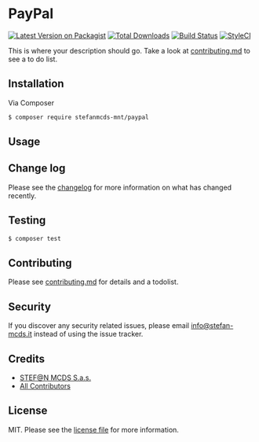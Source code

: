 # PayPal

[![Latest Version on Packagist][ico-version]][link-packagist]
[![Total Downloads][ico-downloads]][link-downloads]
[![Build Status][ico-travis]][link-travis]
[![StyleCI][ico-styleci]][link-styleci]

This is where your description should go. Take a look at [contributing.md](contributing.md) to see a to do list.

## Installation

Via Composer

``` bash
$ composer require stefanmcds-mnt/paypal
```

## Usage

## Change log

Please see the [changelog](changelog.md) for more information on what has changed recently.

## Testing

``` bash
$ composer test
```

## Contributing

Please see [contributing.md](contributing.md) for details and a todolist.

## Security

If you discover any security related issues, please email info@stefan-mcds.it instead of using the issue tracker.

## Credits

- [STEF@N MCDS S.a.s.][link-author]
- [All Contributors][link-contributors]

## License

MIT. Please see the [license file](license.md) for more information.

[ico-version]: https://img.shields.io/packagist/v/stefanmcds-mnt/paypal.svg?style=flat-square
[ico-downloads]: https://img.shields.io/packagist/dt/stefanmcds-mnt/paypal.svg?style=flat-square
[ico-travis]: https://img.shields.io/travis/stefanmcds-mnt/paypal/master.svg?style=flat-square
[ico-styleci]: https://styleci.io/repos/12345678/shield

[link-packagist]: https://packagist.org/packages/stefanmcds-mnt/paypal
[link-downloads]: https://packagist.org/packages/stefanmcds-mnt/paypal
[link-travis]: https://travis-ci.org/stefanmcds-mnt/paypal
[link-styleci]: https://styleci.io/repos/12345678
[link-author]: https://github.com/stefanmcds-mnt
[link-contributors]: ../../contributors
